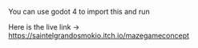 You can use godot 4 to import this and run

Here is the live link -> https://saintelgrandosmokio.itch.io/mazegameconcept

